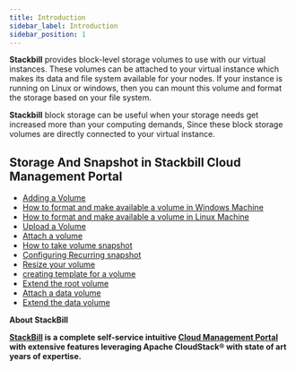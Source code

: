 ```yaml
---
title: Introduction
sidebar_label: Introduction
sidebar_position: 1
---
```


**Stackbill** provides block-level storage volumes to use with our virtual instances. These volumes can be attached to your virtual instance which makes its data and file system available for your nodes. If your instance is running on Linux or windows, then you can mount this volume and format the storage based on your file system.

**Stackbill** block storage can be useful when your storage needs get increased more than your computing demands, Since these block storage volumes are directly connected to your virtual instance.

## Storage And Snapshot in Stackbill Cloud Management Portal

- [Adding a Volume](./volume#adding-a-volume-in-stackbill-cmp)
- [How to format and make available a volume in Windows Machine](/docs/user-guide/storage-and-snapshot/volume#how-to-format-and-make-available-a-volume-in-linux-machine)
- [How to format and make available a volume in Linux Machine](./volume#upload-a-volume)
- [Upload a Volume](./volume#upload-a-volume)
- [Attach a volume](/docs/user-guide/storage-and-snapshot/volume#attach-a-volume-in-stackbill-cmp)
- [How to take volume snapshot](./volume#how-to-take-volume-snapshot)
- [Configuring Recurring snapshot](/docs/user-guide/storage-and-snapshot/volume#configuring-recurring-snapshot-in-stackbill-cmp)
- [Resize your volume](/docs/user-guide/storage-and-snapshot/volume#resize-your-volume-in-stackbill-cmp)
- [creating template for a volume](/docs/user-guide/storage-and-snapshot/volume#creating-template-for-a-volume-in-stackbill-cmp)
- [Extend the root volume](./Extend-root-volume#in-this-tutorial-well-show-you-how-to-extend-windows-vms-root-volume)
- [Attach a data volume](./attach-data-volume#steps-to-attach-a-data-volume-in-windows-vm)
- [Extend the data volume](./extend-data-volume#in-this-tutorial-well-show-you-how-to-extend-windows-vms-data-volume)

**About StackBill**

**[StackBill](https://www.youtube.com/watch?v=nyV8oE3dfXs) is a complete self-service intuitive [Cloud Management Portal](https://www.stackbill.com/) with extensive features leveraging Apache CloudStack® with state of art years of expertise.**

